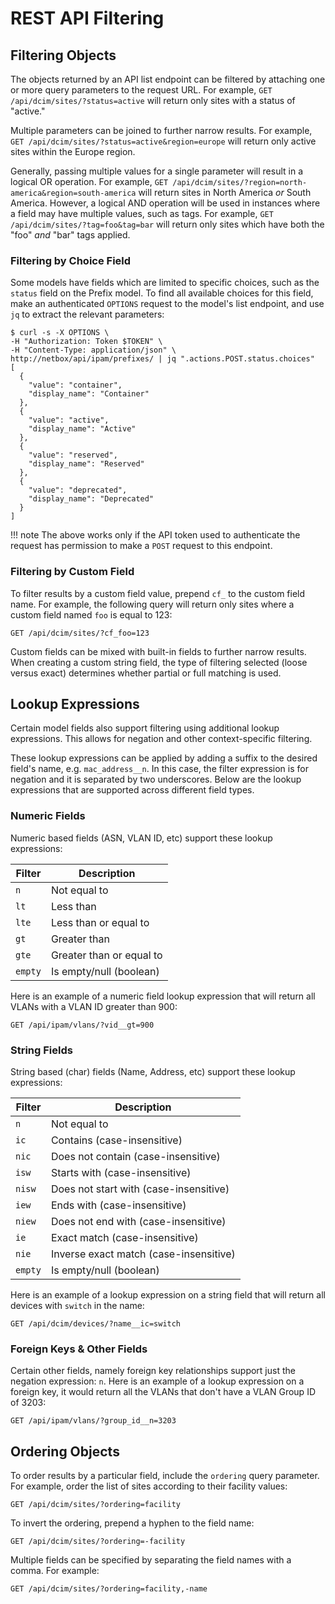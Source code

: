 # REST API Filtering

## Filtering Objects

The objects returned by an API list endpoint can be filtered by attaching one or more query parameters to the request URL. For example, `GET /api/dcim/sites/?status=active` will return only sites with a status of "active."

Multiple parameters can be joined to further narrow results. For example, `GET /api/dcim/sites/?status=active&region=europe` will return only active sites within the Europe region.

Generally, passing multiple values for a single parameter will result in a logical OR operation. For example, `GET /api/dcim/sites/?region=north-america&region=south-america` will return sites in North America _or_ South America. However, a logical AND operation will be used in instances where a field may have multiple values, such as tags. For example, `GET /api/dcim/sites/?tag=foo&tag=bar` will return only sites which have both the "foo" _and_ "bar" tags applied.

### Filtering by Choice Field

Some models have fields which are limited to specific choices, such as the `status` field on the Prefix model. To find all available choices for this field, make an authenticated `OPTIONS` request to the model's list endpoint, and use `jq` to extract the relevant parameters:

```no-highlight
$ curl -s -X OPTIONS \
-H "Authorization: Token $TOKEN" \
-H "Content-Type: application/json" \
http://netbox/api/ipam/prefixes/ | jq ".actions.POST.status.choices"
[
  {
    "value": "container",
    "display_name": "Container"
  },
  {
    "value": "active",
    "display_name": "Active"
  },
  {
    "value": "reserved",
    "display_name": "Reserved"
  },
  {
    "value": "deprecated",
    "display_name": "Deprecated"
  }
]
```

!!! note
    The above works only if the API token used to authenticate the request has permission to make a `POST` request to this endpoint.

### Filtering by Custom Field

To filter results by a custom field value, prepend `cf_` to the custom field name. For example, the following query will return only sites where a custom field named `foo` is equal to 123:

```no-highlight
GET /api/dcim/sites/?cf_foo=123
```

Custom fields can be mixed with built-in fields to further narrow results. When creating a custom string field, the type of filtering selected (loose versus exact) determines whether partial or full matching is used.

## Lookup Expressions

Certain model fields also support filtering using additional lookup expressions. This allows
for negation and other context-specific filtering.

These lookup expressions can be applied by adding a suffix to the desired field's name, e.g. `mac_address__n`. In this case, the filter expression is for negation and it is separated by two underscores. Below are the lookup expressions that are supported across different field types.

### Numeric Fields

Numeric based fields (ASN, VLAN ID, etc) support these lookup expressions:

| Filter  | Description              |
|---------|--------------------------|
| `n`     | Not equal to             |
| `lt`    | Less than                |
| `lte`   | Less than or equal to    |
| `gt`    | Greater than             |
| `gte`   | Greater than or equal to |
| `empty` | Is empty/null (boolean)  |

Here is an example of a numeric field lookup expression that will return all VLANs with a VLAN ID greater than 900:

```no-highlight
GET /api/ipam/vlans/?vid__gt=900
```

### String Fields

String based (char) fields (Name, Address, etc) support these lookup expressions:

| Filter  | Description                            |
|---------|----------------------------------------|
| `n`     | Not equal to                           |
| `ic`    | Contains (case-insensitive)            |
| `nic`   | Does not contain (case-insensitive)    |
| `isw`   | Starts with (case-insensitive)         |
| `nisw`  | Does not start with (case-insensitive) |
| `iew`   | Ends with (case-insensitive)           |
| `niew`  | Does not end with (case-insensitive)   |
| `ie`    | Exact match (case-insensitive)         |
| `nie`   | Inverse exact match (case-insensitive) |
| `empty` | Is empty/null (boolean)                |

Here is an example of a lookup expression on a string field that will return all devices with `switch` in the name:

```no-highlight
GET /api/dcim/devices/?name__ic=switch
```

### Foreign Keys & Other Fields

Certain other fields, namely foreign key relationships support just the negation
expression: `n`. Here is an example of a lookup expression on a foreign key, it would return all the VLANs that don't have a VLAN Group ID of 3203:

```no-highlight
GET /api/ipam/vlans/?group_id__n=3203
```

## Ordering Objects

To order results by a particular field, include the `ordering` query parameter. For example, order the list of sites according to their facility values:

```no-highlight
GET /api/dcim/sites/?ordering=facility
```

To invert the ordering, prepend a hyphen to the field name:

```no-highlight
GET /api/dcim/sites/?ordering=-facility
```

Multiple fields can be specified by separating the field names with a comma. For example:

```no-highlight
GET /api/dcim/sites/?ordering=facility,-name
```

